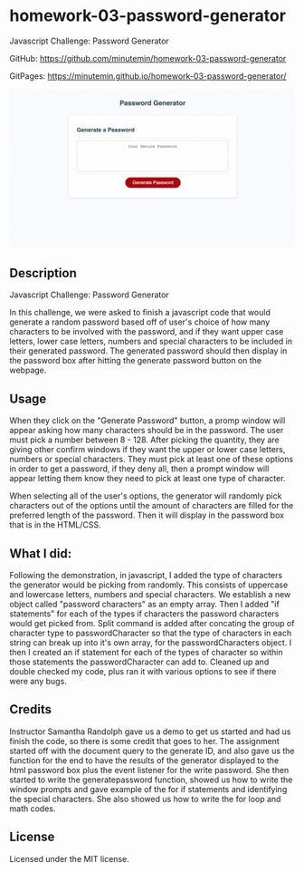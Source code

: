 # homework-03-password-generator
Javascript Challenge: Password Generator

GitHub: https://github.com/minutemin/homework-03-password-generator

GitPages:   https://minutemin.github.io/homework-03-password-generator/

![screen shot of portfolio](./assets/ss-password-generator.png)

## Description ##

Javascript Challenge: Password Generator

In this challenge, we were asked to finish a javascript code that would generate a random password based off of user's choice of how many characters to be involved with the password, and if they want upper case letters, lower case letters, numbers and special characters to be included in their generated password.  The generated password should then display in the password box after hitting the generate password button on the webpage.


## Usage

When they click on the "Generate Password" button, a promp window will appear asking how many characters should be in the password.  The user must pick a number between 8 - 128. After picking the quantity, they are giving other confirm windows if they want the upper or lower case letters, numbers or special characters. They must pick at least one of these options in order to get a password, if they deny all, then a prompt window will appear letting them know they need to pick at least one type of character.  

When selecting all of the user's options, the generator will randomly pick characters out of the options until the amount of characters are filled for the preferred length of the password.  Then it will display in the password box that is in the HTML/CSS.


## What I did:

Following the demonstration, in javascript, I added the type of characters the generator would be picking from randomly. This consists of uppercase and lowercase letters, numbers and special characters. We establish a new object called "password characters" as an empty array. Then I added "if statements" for each of the types if characters the password characters would get picked from.  Split command is added after concating the group of character type to passwordCharacter so that the type of characters in each string can break up into it's own array, for the passwordCharacters object. I then I created an if statement for each of the types of character so within those statements the passwordCharacter can add to. Cleaned up and double checked my code, plus ran it with various options to see if there were any bugs.  


## Credits

Instructor Samantha Randolph gave us a demo to get us started and had us finish the code, so there is some credit that goes to her.  The assignment started off with the document query to the generate ID, and also gave us the function for the end to have the results of the generator displayed to the html password box plus the event listener for the write password. She then started to write the generatepassword function, showed us how to write the window prompts and gave example of the for if statements and identifying the special characters.  She also showed us how to write the for loop and math codes.  


## License

Licensed under the MIT license.